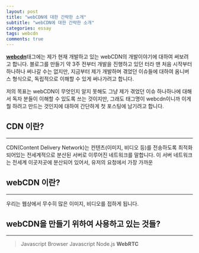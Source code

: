 ```yaml
---
layout: post
title: "webCDN에 대한 간략한 소개"
subtitle: "webCDN에 대한 간략한 소개"
categories: essay
tags: webcdn
comments: true
---
```


[**webcdn**](https://twice154.github.io/tag/essay-webcdn/)태그에는 제가 현재 개발하고 있는 webCDN의 개발이야기에 대하여 써보려고 합니다.
블로그를 만들기 약 3주 전부터 개발을 진행하고 있던 터라 맨 처음 시작부터 하나하나 써나갈 수는 없지만,
지금부터 제가 개발하며 겪었던 이슈들에 대하여 옴니버스 형식으로, 독립적으로 이해할 수 있게 써나가려고 합니다.

저의 목표는 webCDN이 무엇인지 알지 못해도 그냥 제가 겪었던 이슈 하나하나에 대해서 독자 분들이 이해할 수 있도록 쓰는 것이지만,
그래도 태그명이 webcdn이니까 이게 뭘 하려고 만드는 것인지에 대하여 간단하게 첫 포스팅에 남기려고 합니다.

## CDN 이란?
****
CDN(Content Delivery Network)는 컨텐츠(이미지, 비디오 등)를 전송하도록 최적화 되어있는 전세계적으로 분산된 서버로 이루어진 네트워크를 말합니다.
이 서버 네트워크는 전세계 이곳저곳에 분산되어 있어서, 유저의 요청에서 가장 가까운 

## webCDN 이란?
****
우리는 웹상에서 무수히 많은 이미지, 비디오를 접하게 됩니다.

## webCDN을 만들기 위하여 사용하고 있는 것들?
****
> Javascript
> Browser Javascript
> Node.js
> __WebRTC__